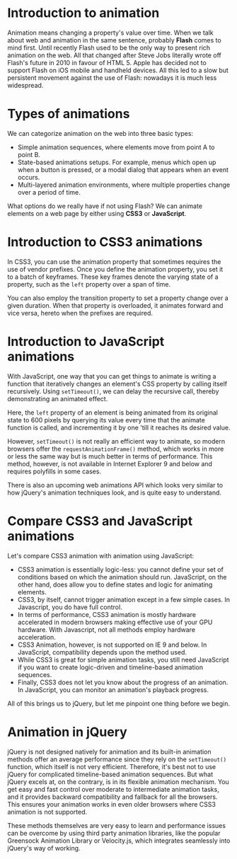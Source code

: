 # Introduction to animation 

Animation means changing a property's value over time. When we talk about web and animation in
the same sentence, probably **Flash** comes to mind first. Until recently Flash used to be the only way to present rich animation on the web. All that changed after Steve Jobs literally wrote off Flash's future in 2010 in favour of HTML 5. Apple has decided not to support Flash on
iOS mobile and handheld devices. All this led to a slow but persistent movement
against the use of Flash: nowadays it is much less widespread.

# Types of animations

We can categorize animation on the web into three basic types:

* Simple animation sequences, where elements move from point A to point B.
* State-based animations setups. For example, menus which open up when a button is pressed, or a modal dialog that appears when an event occurs.
* Multi-layered animation environments, where multiple properties change over a
period of time.

What options do we really have if not using Flash? We can animate elements on a web page
by either using **CSS3** or **JavaScript**.

# Introduction to CSS3 animations

In CSS3, you can use the animation property that sometimes requires the use of vendor prefixes. Once you define the animation property, you set it to a batch of keyframes. These key frames denote the varying state of a property, such as the `left` property over a span of time.

You can also employ the transition property to set a property change over a given duration. When that property is overloaded, it animates forward and vice versa, hereto when the prefixes are
required.

# Introduction to JavaScript animations

With JavaScript, one way that you can get things to animate is writing a function that iteratively changes an element's CSS property by calling itself recursively. Using `setTimeout()`, we can delay the recursive call, thereby demonstrating an animated effect.

Here, the `left` property of an element is being animated from its original state to 600 pixels by querying its value every time that the animate function is called, and incrementing it by one 'till it reaches its desired value.

However, `setTimeout()` is not really an efficient way to animate, so modern browsers offer the
`requestAnimationFrame()` method, which works in more or less the same way but is much better in terms of performance. This method, however, is not available in Internet Explorer 9 and below and requires polyfills in some cases.

There is also an upcoming web animations API which looks very similar to how jQuery's animation techniques look, and is quite easy to understand.

# Compare CSS3 and JavaScript animations

Let's compare CSS3 animation with animation using JavaScript:

* CSS3 animation is essentially logic-less: you cannot define your set of conditions based on
which the animation should run. JavaScript, on the other hand, does allow you to define states and logic for animating elements.
* CSS3, by itself, cannot trigger animation except in a few simple cases. In Javascript, you do have full control.
* In terms of performance, CSS3 animation is mostly hardware accelerated in modern browsers making effective use of your GPU hardware. With Javascript, not all methods employ hardware acceleration.
* CSS3 Animation, however, is not supported on IE 9 and below. In JavaScript, compatibility depends upon the method used.
* While CSS3 is great for simple animation tasks, you still need JavaScript if you want to create logic-driven and timeline-based animation sequences.
* Finally, CSS3 does not let you know about the progress of an animation. In JavaScript, you can monitor an animation's playback progress.

All of this brings us to jQuery, but let me pinpoint one thing before we begin.

# Animation in jQuery

jQuery is not designed natively for animation and its built-in animation methods offer an average performance since they rely on the `setTimeout()` function, which itself is not very efficient. Therefore, it's best not to use jQuery for complicated timeline-based animation sequences. But what jQuery excels at, on the contrary, is in its flexible animation mechanism. You get easy and fast control over moderate to intermediate animation tasks, and it provides backward compatibility and fallback for all the browsers. This ensures your animation works in even older browsers where CSS3 animation is not supported.

These methods themselves are very easy to learn and performance issues can be overcome by
using third party animation libraries, like the popular Greensock Animation Library or Velocity.js, which integrates seamlessly into jQuery's way of working.

